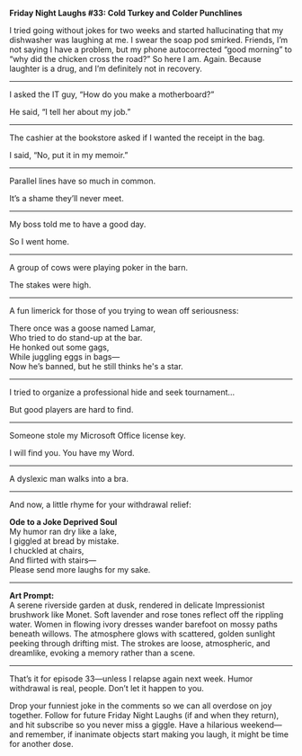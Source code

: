 **Friday Night Laughs #33: Cold Turkey and Colder Punchlines**

I tried going without jokes for two weeks and started hallucinating that my dishwasher was laughing at me. I swear the soap pod smirked. Friends, I’m not saying I have a problem, but my phone autocorrected “good morning” to “why did the chicken cross the road?” So here I am. Again. Because laughter is a drug, and I’m definitely not in recovery.

---

I asked the IT guy, “How do you make a motherboard?”

He said, “I tell her about my job.”

---

The cashier at the bookstore asked if I wanted the receipt in the bag.

I said, “No, put it in my memoir.”

---

Parallel lines have so much in common.

It’s a shame they’ll never meet.

---

My boss told me to have a good day.

So I went home.

---

A group of cows were playing poker in the barn.

The stakes were high.

---

A fun limerick for those of you trying to wean off seriousness:

There once was a goose named Lamar,  
Who tried to do stand-up at the bar.  
He honked out some gags,  
While juggling eggs in bags—  
Now he’s banned, but he still thinks he's a star.

---

I tried to organize a professional hide and seek tournament…

But good players are hard to find.

---

Someone stole my Microsoft Office license key.

I will find you. You have my Word.

---

A dyslexic man walks into a bra.

---

And now, a little rhyme for your withdrawal relief:

**Ode to a Joke Deprived Soul**  
My humor ran dry like a lake,  
I giggled at bread by mistake.  
I chuckled at chairs,  
And flirted with stairs—  
Please send more laughs for my sake.

---

**Art Prompt:**  
A serene riverside garden at dusk, rendered in delicate Impressionist brushwork like Monet. Soft lavender and rose tones reflect off the rippling water. Women in flowing ivory dresses wander barefoot on mossy paths beneath willows. The atmosphere glows with scattered, golden sunlight peeking through drifting mist. The strokes are loose, atmospheric, and dreamlike, evoking a memory rather than a scene.

---

That’s it for episode 33—unless I relapse again next week. Humor withdrawal is real, people. Don’t let it happen to you.

Drop your funniest joke in the comments so we can all overdose on joy together. Follow for future Friday Night Laughs (if and when they return), and hit subscribe so you never miss a giggle. Have a hilarious weekend—and remember, if inanimate objects start making you laugh, it might be time for another dose.